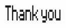







                           ▀▛▘▌        ▌            
                            ▌ ▛▀▖▝▀▖▛▀▖▌▗▘ ▌ ▌▞▀▖▌ ▌
                            ▌ ▌ ▌▞▀▌▌ ▌▛▚  ▚▄▌▌ ▌▌ ▌
                            ▘ ▘ ▘▝▀▘▘ ▘▘ ▘ ▗▄▘▝▀ ▝▀▘








